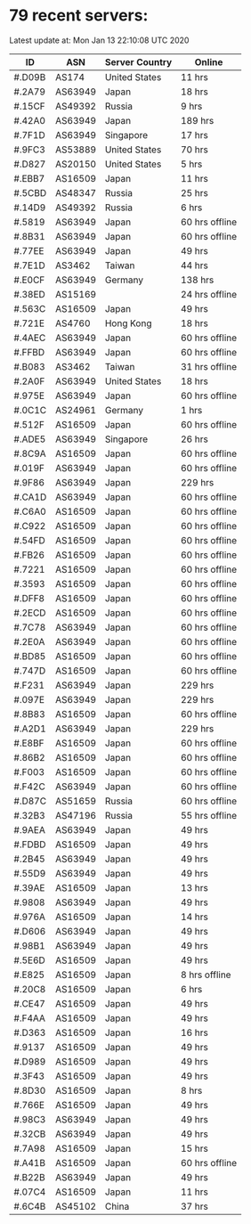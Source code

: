 # 79 recent servers:

Latest update at: Mon Jan 13 22:10:08 UTC 2020

| ID | ASN | Server Country | Online |
| -- | --- | -------------- | ------ |
| #.D09B | AS174 | United States | 11 hrs |
| #.2A79 | AS63949 | Japan | 18 hrs |
| #.15CF | AS49392 | Russia | 9 hrs |
| #.42A0 | AS63949 | Japan | 189 hrs |
| #.7F1D | AS63949 | Singapore | 17 hrs |
| #.9FC3 | AS53889 | United States | 70 hrs |
| #.D827 | AS20150 | United States | 5 hrs |
| #.EBB7 | AS16509 | Japan | 11 hrs |
| #.5CBD | AS48347 | Russia | 25 hrs |
| #.14D9 | AS49392 | Russia | 6 hrs |
| #.5819 | AS63949 | Japan | 60 hrs offline |
| #.8B31 | AS63949 | Japan | 60 hrs offline |
| #.77EE | AS63949 | Japan | 49 hrs |
| #.7E1D | AS3462 | Taiwan | 44 hrs |
| #.E0CF | AS63949 | Germany | 138 hrs |
| #.38ED | AS15169 |  | 24 hrs offline |
| #.563C | AS16509 | Japan | 49 hrs |
| #.721E | AS4760 | Hong Kong | 18 hrs |
| #.4AEC | AS63949 | Japan | 60 hrs offline |
| #.FFBD | AS63949 | Japan | 60 hrs offline |
| #.B083 | AS3462 | Taiwan | 31 hrs offline |
| #.2A0F | AS63949 | United States | 18 hrs |
| #.975E | AS63949 | Japan | 60 hrs offline |
| #.0C1C | AS24961 | Germany | 1 hrs |
| #.512F | AS16509 | Japan | 60 hrs offline |
| #.ADE5 | AS63949 | Singapore | 26 hrs |
| #.8C9A | AS16509 | Japan | 60 hrs offline |
| #.019F | AS63949 | Japan | 60 hrs offline |
| #.9F86 | AS63949 | Japan | 229 hrs |
| #.CA1D | AS63949 | Japan | 60 hrs offline |
| #.C6A0 | AS16509 | Japan | 60 hrs offline |
| #.C922 | AS16509 | Japan | 60 hrs offline |
| #.54FD | AS16509 | Japan | 60 hrs offline |
| #.FB26 | AS16509 | Japan | 60 hrs offline |
| #.7221 | AS16509 | Japan | 60 hrs offline |
| #.3593 | AS16509 | Japan | 60 hrs offline |
| #.DFF8 | AS16509 | Japan | 60 hrs offline |
| #.2ECD | AS16509 | Japan | 60 hrs offline |
| #.7C78 | AS63949 | Japan | 60 hrs offline |
| #.2E0A | AS63949 | Japan | 60 hrs offline |
| #.BD85 | AS16509 | Japan | 60 hrs offline |
| #.747D | AS16509 | Japan | 60 hrs offline |
| #.F231 | AS63949 | Japan | 229 hrs |
| #.097E | AS63949 | Japan | 229 hrs |
| #.8B83 | AS16509 | Japan | 60 hrs offline |
| #.A2D1 | AS63949 | Japan | 229 hrs |
| #.E8BF | AS16509 | Japan | 60 hrs offline |
| #.86B2 | AS16509 | Japan | 60 hrs offline |
| #.F003 | AS16509 | Japan | 60 hrs offline |
| #.F42C | AS63949 | Japan | 60 hrs offline |
| #.D87C | AS51659 | Russia | 60 hrs offline |
| #.32B3 | AS47196 | Russia | 55 hrs offline |
| #.9AEA | AS63949 | Japan | 49 hrs |
| #.FDBD | AS16509 | Japan | 49 hrs |
| #.2B45 | AS63949 | Japan | 49 hrs |
| #.55D9 | AS63949 | Japan | 49 hrs |
| #.39AE | AS16509 | Japan | 13 hrs |
| #.9808 | AS63949 | Japan | 49 hrs |
| #.976A | AS16509 | Japan | 14 hrs |
| #.D606 | AS63949 | Japan | 49 hrs |
| #.98B1 | AS63949 | Japan | 49 hrs |
| #.5E6D | AS16509 | Japan | 49 hrs |
| #.E825 | AS16509 | Japan | 8 hrs offline |
| #.20C8 | AS16509 | Japan | 6 hrs |
| #.CE47 | AS16509 | Japan | 49 hrs |
| #.F4AA | AS16509 | Japan | 49 hrs |
| #.D363 | AS16509 | Japan | 16 hrs |
| #.9137 | AS16509 | Japan | 49 hrs |
| #.D989 | AS16509 | Japan | 49 hrs |
| #.3F43 | AS16509 | Japan | 49 hrs |
| #.8D30 | AS16509 | Japan | 8 hrs |
| #.766E | AS16509 | Japan | 49 hrs |
| #.98C3 | AS63949 | Japan | 49 hrs |
| #.32CB | AS63949 | Japan | 49 hrs |
| #.7A98 | AS16509 | Japan | 15 hrs |
| #.A41B | AS16509 | Japan | 60 hrs offline |
| #.B22B | AS63949 | Japan | 49 hrs |
| #.07C4 | AS16509 | Japan | 11 hrs |
| #.6C4B | AS45102 | China | 37 hrs |

